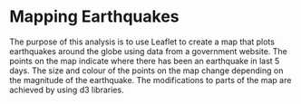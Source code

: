 # Mapping Earthquakes

The purpose of this analysis is to use Leaflet to create a map that plots earthquakes around the globe using data from a government website. The points on the map indicate where there has been an earthquake in last 5 days. The size and colour of the points on the map change depending on the magnitude of the earthquake. The modifications to parts of the map are achieved by using d3 libraries. 

